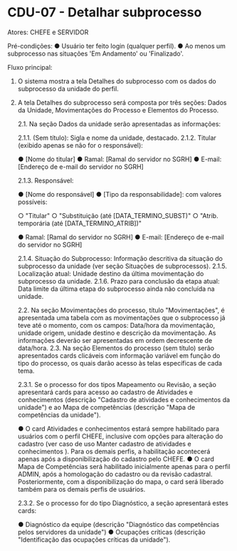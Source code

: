 # CDU-07 - Detalhar subprocesso

Atores: CHEFE e SERVIDOR

Pré-condições:
● Usuário ter feito login (qualquer perfil).
● Ao menos um subprocesso nas situações 'Em Andamento' ou 'Finalizado'.

Fluxo principal:

1. O sistema mostra a tela Detalhes do subprocesso com os dados do subprocesso da unidade do perfil.
2. A tela Detalhes do subprocesso será composta por três seções: Dados da Unidade, Movimentações do Processo e Elementos
   do Processo.

   2.1. Na seção Dados da unidade serão apresentadas as informações:

   2.1.1. (Sem título): Sigla e nome da unidade, destacado.
   2.1.2. Titular (exibido apenas se não for o responsável):

   ● [Nome do titular]
   ● Ramal: [Ramal do servidor no SGRH]
   ● E-mail: [Endereço de e-mail do servidor no SGRH]

   2.1.3. Responsável:

   ● [Nome do responsável]
   ● [Tipo da responsabilidade]: com valores possíveis:

   ○ "Titular"
   ○ "Substituição (até [DATA_TERMINO_SUBST)"
   ○ "Atrib. temporária (até [DATA_TERMINO_ATRIB])"

   ● Ramal: [Ramal do servidor no SGRH]
   ● E-mail: [Endereço de e-mail do servidor no SGRH]

   2.1.4. Situação do Subprocesso: Informação descritiva da situação do subprocesso da unidade (ver seção Situações de
   subprocessos).
   2.1.5. Localização atual: Unidade destino da última movimentação do subprocesso da unidade.
   2.1.6. Prazo para conclusão da etapa atual: Data limite da última etapa do subprocesso ainda não concluída na
   unidade.

   2.2. Na seção Movimentações do processo, título "Movimentações", é apresentada uma tabela com as movimentações que o
   subprocesso já teve até o momento, com os campos: Data/hora da movimentação, unidade origem, unidade destino e
   descrição da movimentação. As informações deverão ser apresentadas em ordem decrescente de data/hora.
   2.3. Na seção Elementos do processo (sem título) serão apresentados cards clicáveis com informação variável em função
   do tipo do processo, os quais darão acesso às telas específicas de cada tema.

   2.3.1. Se o processo for dos tipos Mapeamento ou Revisão, a seção apresentará cards para acesso ao cadastro de
   Atividades e conhecimentos (descrição "Cadastro de atividades e conhecimentos da unidade") e ao Mapa de
   competências (descrição "Mapa de competências da unidade").

   ● O card Atividades e conhecimentos estará sempre habilitado para usuários com o perfil CHEFE, inclusive com opções
   para alteração do cadastro (ver caso de uso Manter cadastro de atividades e conhecimentos ). Para os demais perfis, a
   habilitação acontecerá apenas após a disponibilização do cadastro pelo CHEFE.
   ● O card Mapa de Competências será habilitado inicialmente apenas para o perfil ADMIN, após a homologação do cadastro
   ou da revisão cadastral. Posteriormente, com a disponibilização do mapa, o card será liberado também para os demais
   perfis de usuários.

   2.3.2. Se o processo for do tipo Diagnóstico, a seção apresentará estes cards:

   ● Diagnóstico da equipe (descrição "Diagnóstico das competências pelos servidores da unidade")
   ● Ocupações críticas (descrição "Identificação das ocupações críticas da unidade").